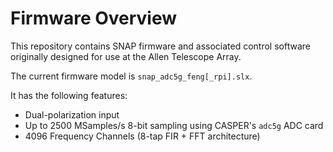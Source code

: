 # Firmware Overview
This repository contains SNAP firmware and associated control software originally designed for use at the Allen Telescope Array.

The current firmware model is `snap_adc5g_feng[_rpi].slx`.

It has the following features:

* Dual-polarization input
* Up to 2500 MSamples/s 8-bit sampling using CASPER's `adc5g` ADC card
* 4096 Frequency Channels (8-tap FIR + FFT architecture)
